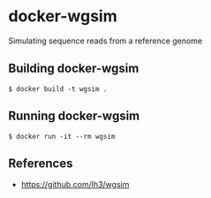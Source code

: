 # docker-wgsim

Simulating sequence reads from a reference genome

## Building docker-wgsim

```
$ docker build -t wgsim .
```

## Running docker-wgsim

```
$ docker run -it --rm wgsim
```

## References

- https://github.com/lh3/wgsim
